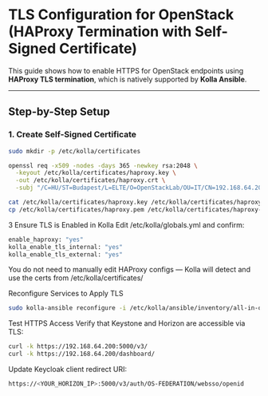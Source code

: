 #  TLS Configuration for OpenStack (HAProxy Termination with Self-Signed Certificate)

This guide shows how to enable HTTPS for OpenStack endpoints using **HAProxy TLS termination**, which is natively supported by **Kolla Ansible**.

---

##  Step-by-Step Setup

###  1. Create Self-Signed Certificate

```bash
sudo mkdir -p /etc/kolla/certificates

openssl req -x509 -nodes -days 365 -newkey rsa:2048 \
  -keyout /etc/kolla/certificates/haproxy.key \
  -out /etc/kolla/certificates/haproxy.crt \
  -subj "/C=HU/ST=Budapest/L=ELTE/O=OpenStackLab/OU=IT/CN=192.168.64.200"
```
```bash
cat /etc/kolla/certificates/haproxy.key /etc/kolla/certificates/haproxy.crt > /etc/kolla/certificates/haproxy.pem
cp /etc/kolla/certificates/haproxy.pem /etc/kolla/certificates/haproxy-internal.pem
```
3 Ensure TLS is Enabled in Kolla
Edit /etc/kolla/globals.yml and confirm:
```bash
enable_haproxy: "yes"
kolla_enable_tls_internal: "yes"
kolla_enable_tls_external: "yes"
```
You do not need to manually edit HAProxy configs — Kolla will detect and use the certs from /etc/kolla/certificates/

Reconfigure Services to Apply TLS
```bash
sudo kolla-ansible reconfigure -i /etc/kolla/ansible/inventory/all-in-one
```

Test HTTPS Access
Verify that Keystone and Horizon are accessible via TLS:
```bash
curl -k https://192.168.64.200:5000/v3/
curl -k https://192.168.64.200/dashboard/
```
Update Keycloak client redirect URI:
```bash
https://<YOUR_HORIZON_IP>:5000/v3/auth/OS-FEDERATION/websso/openid
```
